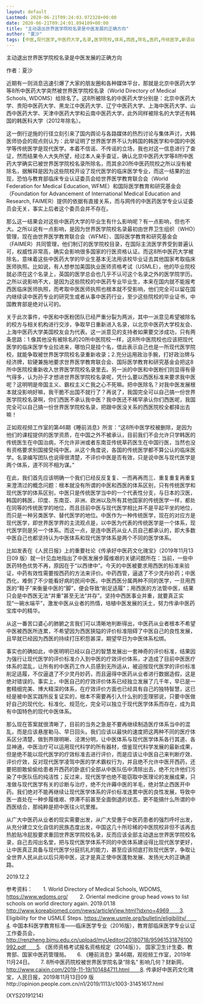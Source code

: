 ```yaml
---
layout: default
Lastmod: 2020-06-21T09:24:03.972328+00:00
date: 2020-06-21T09:24:01.894109+00:00
title: "主动退出世界医学院校名录是中医发展的正确方向"
author: "夏沙"
tags: [中医,现代医学,中医药大学,名录,医学院校,体系,西医,除名,医药,传统医学,新语丝]
---
```


主动退出世界医学院校名录是中医发展的正确方向

作者：夏沙

近期有一则消息迅速引爆了大家的朋友圈和各种媒体平台，那就是北京中医药大学等8所中医药大学突然被世界医学院校名录（World Directory of Medical Schools, WDOMS）给除名了。这8所被除名的中医药大学分别是：北京中医药大学、贵阳中医药大学、黑龙江中医药大学、辽宁中医药大学、上海中医药大学、山西中医药大学、天津中医药大学和云南中医药大学，此外同样被除名的大学还有韩国的韩医科大学（2012年除名）。

这一倒行逆施的行径立刻引来了国内舆论与各路媒体的热烈讨论与集体声讨，大韩医师协会的观点则认为：此举证明了世界医学界不认为韩国的韩医学和中国的中医学等传统医学是现代医学。本着不信谣、不传谣的立场，我也对这一信息进行了查证，然而结果令人大失所望，经过本人亲手查证，确认北京中医药大学等8所中医药大学确实已被世界医学院校名录所除名，而其余20所中医药院校之所以没有被除名，据解释是因为这些院校开设了现代医学的临床医学专业，而这一结果的出现，恐怕与教育部临床专业认证委员会给世界医学教育联合会（World Federation for Medical Education, WFME）和国际医学教育和研究基金会（Foundation for Advancement of International Medical Education and Research, FAIMER）提供的依据有直接关系，而与网传的中医药医学专业认证委员会无关，事实上后者这个委员会并不存在。

那么这一结果会对这些中医药大学的毕业生有什么影响呢？有一点影响，但也不大。之所以说有一点影响，是因为世界医学院校名录最初由世界卫生组织（WHO）管理，现在由世界医学教育联合会（WFME）、国际医学教育和研究基金会（FAIMER）共同管理，他们制订的医学院校目录，在国际主流医学界受到普遍认可，权威性非常高，确实会影响很多国家的行医资格认证。而这8所中医药大学被除名，意味着这些中医药大学的毕业生基本无法用该校毕业证去其他国家考取临床医师执照。比如说，有人想参加美国执业医师资格考试（USMLE），他的毕业院校就必须在这个名录上，英国的医学总会也几乎不认可这个名录之外的医学院学历。之所以说影响不大，是因为这些院校的中医药专业毕业生，本来在国内就不能报考西医临床医师执照，而考取中医医师执照也根本就不受影响，他们完全可以留在国内继续读中医药专业的研究生或者从事中医药行业，至少这些院校的毕业证书，中国教育部是绝对认可的。

关于此次事件，中医和中医粉团队已经严重分裂为两派，其中一派意见希望被除名的校方与相关机构进行交涉，争取早日重新进入名录，以北京中医药大学校友会、上海中医药大学美国校友会为代表。这一派意见的支持者如果要交涉成功，只有两条思路：1.像其他没有被除名的20所中医院校一样，这8所中医院校也应该把现代医学的临床医学专业拉进来，哪怕只是挂个名，借此表示自己也是一所现代医学院校，就能争取被世界医学院校名录重新收录；2.充分运用政治手腕，打好政治牌与经济牌，软硬兼施地要求世界医学教育联合会、国际医学教育和研究基金会把这8所中医院校重新收入世界医学院校名录里去。另一派的中医和中医粉们则显得有骨气得多，认为孙子才想进世界医学院校名录呢，凭什么要以西医标准来要求我中医呢？这明明是帝国主义、霸权主义亡我之心不死嘛。把中医除名？对我中医发展根本就没影响好嘛，我干脆不出国不就行了？再说了，我国完全可以自己搞一份世界医学院校名录啊，你们西医不承认我中医？我中医还不稀罕承认你们西医呢，我国完全可以自己搞一份世界医学院校名录，把跟中医没关系的西医院校全都择出去嘛！

正如观视频工作室的第46期《睡前消息》所言：“这8所中医学校被删除，是因为他们的课程提供的医学资质，在中国之外不被承认，目前我们不会允许只学韩医的传统医生在中国治病，不允许非洲或者东南亚传统草药医生在中国行医，当然也没有资格要求别国接受纯中医。从这个角度说，各国的传统医学都不算公认的临床医学。名录编写团队也说得很清楚，不评价中医是否有效，只是说中医与现代医学是两个体系，道不同不相为谋。”

在此，我们首先应该明确一个我们已经反反复复、一而再再而三、重复重复再重复来澄清过的概念问题：根本就没有所谓的中医和西医的体系区别，只有传统医学和现代医学的体系区别，中医只是传统医学当中的一个代表性分支，与日本的汉医，韩国的韩医，印度、东南亚、非洲、欧洲以及所有其他国家的传统医学一样，都处在同等的传统医学的地位，而且目前中医与现代医学相比并不是平起平坐的地位，而只是一种另类医学、替代医学的地位。中医作为一种传统医学，现在的对应方是现代医学，即世界医学界的主流观点是，以中医为代表的传统医学是一个体系，现代医学则是另一个体系。而这一点，是连中医药从业人员自己都承认的，即大多数中医自己也都坚持认为中医体系和现代医学体系是两个不同的医学体系。

比如发表在《人民日报》上的重要社论《传承好中医药文化瑰宝》（2019年11月13日09 版）就一针见血地指出了中医发展步履维艰的关键问题所在：当前，一些中医药特色优势不再，原因在于“以西律中”。今天的中医被要求用西医的标准来验证，中药有效性需要按西药的方法来评价。中药西管，逼退了不少灵丹妙药；中医西化，难倒了不少能看好病的民间中医。中医西医分属两种不同的医学，一旦用西医的“鞋子”来衡量中医的“脚”，便会导致“削足适履”；用西医的方法管中医，结果只会是中西医无法“并重”甚至无法“并存”。坚持中西医事业并重，就要真正实现“一碗水端平”，激发中医从业者的热情，培植中医发展的沃土，努力传承中医药宝库中的精华。

从这一番苦口婆心的肺腑之言我们可以清晰地判断得出，中医药从业者根本不希望中医被西医所连累，不希望因为西医狭隘的评价标准阻碍了中医自己的良性发展，且早就已经因为西医的持续打压积怨甚深，期望早日为中医体系松绑。

事实也的确如此，中医明明已经以自己的智慧发展出一套神奇的评价标准，结果因为强行让现代医学的评价标准介入到中医的疗效评价体系，才造成了目前中医医疗体系的混乱，让所有的中医药工作人员感到无所适从，被迫按现代医学的评价标准削足适履，不仅逼退了不少灵丹妙药，而且逼得中医药从业者进行数据造假，这是绝对错误的。事实上，中医自己的疗效评价体系已经独立发展了几千年，早已是一套精细完美、博大精深的体系，在疗效评价方面也已经具有自己的独特智慧，这已经是被中医实践所反复证实的，根本不需要再引入什么别的歪理邪说，只要中医做好自己的现代化、标准化、规范化，完全可以独立于现代医学体系而存在，成为具有中国特色的现代中医体系。

那么现在答案就很清晰了，目前的当务之急是不要再继续制造医疗体系当中的混乱，而是应该悬崖勒马、早日回头。我们应该以最快的速度把这两种不同的医疗体系区分清楚，做到界限明晰、泾渭分明，让中医体系与现代医学体系各行其道、各显神通，中医治疗可以运用现代科学的所有器材，借鉴现代科学发展的最新成果，但是绝不能以现代医学的疗效标准去进行评价，而是应该让中医自己来判断疗效、评价疗效，反对现代医学凌驾中医的学术霸权行为，并且绝不允许中医开西药，还要把胆敢偷偷给患者开西药的卧底们全部从中医队伍中清除出去，绝不允许他们污染了中医队伍的纯洁性；反过来，现代医学也绝不能窃取中医理论的发展成果，只准做与现代医学有关的诊断与治疗，绝不允许薅中医的羊毛，绝对禁止西医开中药。我们绝对不能再继续让现代医学体系的评价标准连累中医的良性发展，导致中医一直处在一种步履维艰、停滞不前甚至全面倒退的状态，更不能搞什么所谓的中西医结合，那纯粹是把中医往火坑里推。

从广大中医药从业者的现实需要出发，从广大受惠于中医药患者的强烈呼吁出发，从充分建立文化自信的民族态度出发，中国这几十所珍稀的中医院校非但不该再去热脸贴冷屁股要求重回世界医学院校名录，反而应该全部主动退出世界医学院校名录，自己去闯出名堂，把与现代医学体系不同的中医体系建设得比现代医学更好，让中医真正具备与现代医学分庭抗礼的能力，甚至应该彻底打败现代医学，争取让全世界人民从此以后只用中医，这才是真正使中医蓬勃发展、发扬光大的正确道路。

2019.12.2

参考资料：　　1. World Directory of Medical Schools, WDOMS, https://www.wdoms.org/ 　　2. Oriental medicine group head vows to list schools on world directory again. 2019.01.18 http://www.koreabiomed.com/news/articleView.html?idxno=4969　　3. Eligibility for the USMLE Steps. https://www.usmle.org/bulletin/eligibility/　　4. 中国本科医学教育标准——临床医学专业（2016版），教育部临床医学专业认证工作委员会，http://renzheng.bjmu.edu.cn/upload/myUeditor/20180718/95961531876100992.pdf　　5. 《医师资格考试报名资格规定（2014版）》， 国家卫生计生委、教育部、国家中医药管理局。　　6. 《睡前消息》第46期，观视频工作室，2019年11月24日。　　7. 8所中医药院校被世界医学院名录“除名” 影响几何？财新网，http://www.caixin.com/2019-11-19/101484711.html　　8. 传承好中医药文化瑰宝，人民日报，2019年11月13日09 版http://opinion.people.com.cn/n1/2019/1113/c1003-31451617.html

(XYS20191214)

